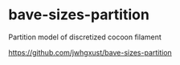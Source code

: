 # bave-sizes-partition
Partition model of discretized cocoon filament

https://github.com/jwhgxust/bave-sizes-partition
